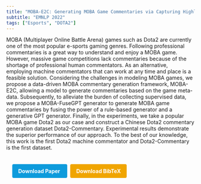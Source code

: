 ```yaml
---
title: "MOBA-E2C: Generating MOBA Game Commentaries via Capturing Highlight Events from the Meta-Data"
subtitle: "EMNLP 2022"
tags: ["Esports", "DOTA2"]
---
```


MOBA (Multiplayer Online Battle Arena) games such as Dota2 are currently one of the most popular e-sports gaming genres. Following professional commentaries is a great way to understand and enjoy a MOBA game. However, massive game competitions lack commentaries because of the shortage of professional human commentators. As an alternative, employing machine commentators that can work at any time and place is a feasible solution. Considering the challenges in modeling MOBA games, we propose a data-driven MOBA commentary generation framework, MOBA-E2C, allowing a model to generate commentaries based on the game meta-data. Subsequently, to alleviate the burden of collecting supervised data, we propose a MOBA-FuseGPT generator to generate MOBA game commentaries by fusing the power of a rule-based generator and a generative GPT generator. Finally, in the experiments, we take a popular MOBA game Dota2 as our case and construct a Chinese Dota2 commentary generation dataset Dota2-Commentary. Experimental results demonstrate the superior performance of our approach. To the best of our knowledge, this work is the first Dota2 machine commentator and Dota2-Commentary is the first dataset.



<div style="margin-top: 1rem; padding: 1rem; display: inline-block;">

  <a href="https://doi.org/10.18653/v1/2022.findings-emnlp.333" target="_blank" style="background-color: #0d9bdc; color: white; padding: 10px 16px; margin-right: 8px; text-decoration: none; border-radius: 4px; font-weight: bold;">
    Download Paper
  </a>

  <a href="bib/moba-e2c-generating-moba-game-commentaries-via-capturing-highlight-events-from-the-meta-data.bib" download style="background-color: #f0a500; color: white; padding: 10px 16px; text-decoration: none; border-radius: 4px; font-weight: bold;">
    Download BibTeX
  </a>

</div>
